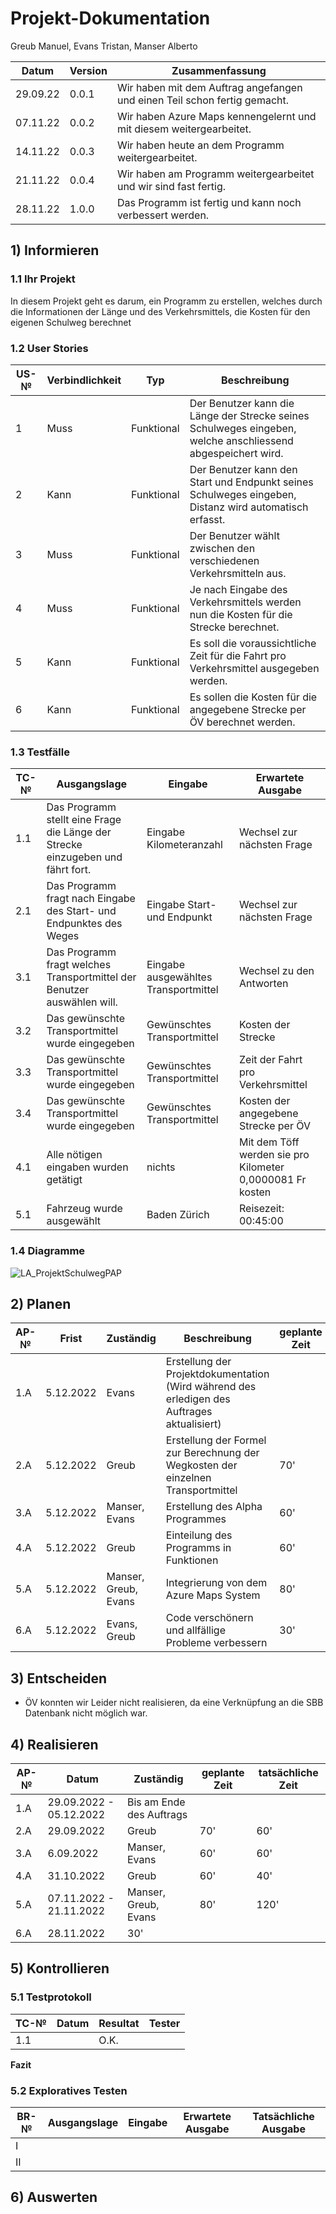 # Projekt-Dokumentation

Greub Manuel, Evans Tristan, Manser Alberto

| Datum | Version | Zusammenfassung                                              |
| ----- | ------- | ------------------------------------------------------------ |
|  29.09.22 |  0.0.1 | Wir haben mit dem Auftrag angefangen und einen Teil schon fertig gemacht.|         
|  07.11.22 |  0.0.2 | Wir haben Azure Maps kennengelernt und mit diesem weitergearbeitet.|
|  14.11.22 |  0.0.3 | Wir haben heute an dem Programm weitergearbeitet.|
|  21.11.22 |  0.0.4 | Wir haben am Programm weitergearbeitet und wir sind fast fertig.|
|  28.11.22 |  1.0.0 | Das Programm ist fertig und kann noch verbessert werden.|


## 1) Informieren
    

### 1.1 Ihr Projekt

In diesem Projekt geht es darum, ein Programm zu erstellen, welches durch die Informationen der Länge und des Verkehrsmittels, die Kosten für den eigenen Schulweg berechnet

### 1.2 User Stories

| US-№ | Verbindlichkeit | Typ  | Beschreibung                       |
| ---- | --------------- | ---- | ---------------------------------- |
| 1 | Muss | Funktional | Der Benutzer kann die Länge der Strecke seines Schulweges eingeben, welche anschliessend abgespeichert wird.|
| 2 | Kann | Funktional | Der Benutzer kann den Start und Endpunkt seines Schulweges eingeben, Distanz wird automatisch erfasst. |
| 3 | Muss | Funktional | Der Benutzer wählt zwischen den verschiedenen Verkehrsmitteln aus. |
| 4 | Muss | Funktional | Je nach Eingabe des Verkehrsmittels werden nun die Kosten für die Strecke berechnet. |
| 5 | Kann | Funktional | Es soll die voraussichtliche Zeit für die Fahrt pro Verkehrsmittel ausgegeben werden. |
| 6 | Kann | Funktional | Es sollen die Kosten für die angegebene Strecke per ÖV berechnet werden. | 



### 1.3 Testfälle

| TC-№ | Ausgangslage | Eingabe | Erwartete Ausgabe |
| ---- | ------------ | ------- | ----------------- |
| 1.1  | Das Programm stellt eine Frage die Länge der Strecke einzugeben und fährt fort.| Eingabe Kilometeranzahl| Wechsel zur nächsten Frage|
| 2.1  | Das Programm fragt nach Eingabe des Start- und Endpunktes des Weges| Eingabe Start- und Endpunkt| Wechsel zur nächsten Frage| 
| 3.1  | Das Programm fragt welches Transportmittel der Benutzer auswählen will.| Eingabe ausgewähltes Transportmittel| Wechsel zu den Antworten| 
| 3.2  | Das gewünschte Transportmittel wurde eingegeben| Gewünschtes Transportmittel| Kosten der Strecke|
| 3.3  | Das gewünschte Transportmittel wurde eingegeben| Gewünschtes Transportmittel| Zeit der Fahrt pro Verkehrsmittel|
| 3.4  | Das gewünschte Transportmittel wurde eingegeben| Gewünschtes Transportmittel| Kosten der angegebene Strecke per ÖV|
| 4.1  | Alle nötigen eingaben wurden getätigt | nichts | Mit dem Töff werden sie pro Kilometer 0,0000081 Fr kosten |
| 5.1  | Fahrzeug wurde ausgewählt | Baden Zürich | Reisezeit: 00:45:00 |


### 1.4 Diagramme

![LA_ProjektSchulwegPAP](https://user-images.githubusercontent.com/110893008/204314242-ad20216b-b7aa-43fd-85a2-92d29321ce51.png)


## 2) Planen

| AP-№ | Frist | Zuständig | Beschreibung | geplante Zeit |
| ---- | ----- | --------- | ------------ | ------------- |
| 1.A  | 5.12.2022| Evans| Erstellung der Projektdokumentation (Wird während des erledigen des Auftrages aktualisiert)| 
| 2.A  | 5.12.2022| Greub | Erstellung der Formel zur Berechnung der Wegkosten der einzelnen Transportmittel| 70' | 
| 3.A  | 5.12.2022| Manser, Evans| Erstellung des Alpha Programmes| 60' | 
| 4.A  | 5.12.2022| Greub | Einteilung des Programms in Funktionen| 60' |
| 5.A  | 5.12.2022| Manser, Greub, Evans| Integrierung von dem Azure Maps System| 80'| 
| 6.A  | 5.12.2022| Evans, Greub| Code verschönern und allfällige Probleme verbessern| 30'|


## 3) Entscheiden
* ÖV konnten wir Leider nicht realisieren, da eine Verknüpfung an die SBB Datenbank nicht möglich war.

## 4) Realisieren

| AP-№ | Datum | Zuständig | geplante Zeit | tatsächliche Zeit |
| ---- | ----- | --------- | ------------- | ----------------- |
| 1.A  | 29.09.2022 - 05.12.2022| Bis am Ende des Auftrags| 
| 2.A  | 29.09.2022| Greub | 70'| 60'|
| 3.A  | 6.09.2022| Manser, Evans | 60'| 60' |
| 4.A  | 31.10.2022| Greub | 60'| 40'|
| 5.A  | 07.11.2022 - 21.11.2022| Manser, Greub, Evans| 80'| 120'|
| 6.A  | 28.11.2022| 30'|  | 

## 5) Kontrollieren

### 5.1 Testprotokoll

| TC-№ | Datum | Resultat | Tester |
| ---- | ----- | -------- | ------ |
| 1.1  |    |    O.K.      |      |


**Fazit**


### 5.2 Exploratives Testen

| BR-№ | Ausgangslage | Eingabe | Erwartete Ausgabe | Tatsächliche Ausgabe |
| ---- | ------------ | ------- | ----------------- | -------------------- |
| I    |  |  |       |    |
| II  |  | | | |


## 6) Auswerten

